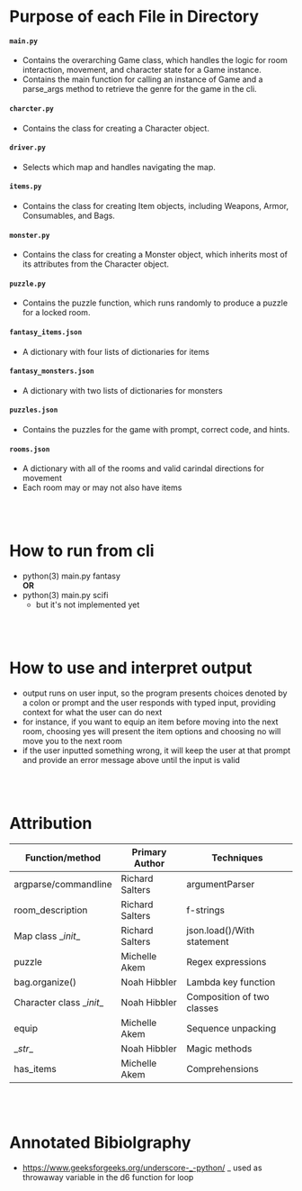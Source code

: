 # Purpose of each File in Directory
#### `main.py`
- Contains the overarching Game class, which handles the logic for room interaction, movement, and character state for a Game instance.
- Contains the main function for calling an instance of Game and a parse_args method to retrieve the genre for the game in the cli.

#### `charcter.py`
- Contains the class for creating a Character object.

#### `driver.py`
- Selects which map and handles navigating the map.

#### `items.py`
- Contains the class for creating Item objects, including
Weapons, Armor, Consumables, and Bags.

#### `monster.py`
- Contains the class for creating a Monster object, which 
inherits most of its attributes from the Character object.

#### `puzzle.py`
- Contains the puzzle function, which runs randomly to produce a puzzle for a locked room.

#### `fantasy_items.json`
- A dictionary with four lists of dictionaries for items 

#### `fantasy_monsters.json`
- A dictionary with two lists of dictionaries for monsters

#### `puzzles.json`
- Contains the puzzles for the game with prompt, correct code, and hints.

#### `rooms.json`
- A dictionary with all of the rooms and valid carindal directions for movement
- Each room may or may not also have items

<br/>
<br/>

# How to run from cli
- python(3) main.py fantasy    
__OR__
- python(3) main.py scifi
     - but it's not implemented yet
<br/>
<br/>

# How to use and interpret output
- output runs on user input, so the program presents choices denoted by a colon or prompt and the user responds with typed input, providing context for what the user can do next
- for instance, if you want to equip an item before moving into the next room, choosing yes will present the item options and choosing no will move you to the next room
- if the user inputted something wrong, it will keep the user at that prompt and provide an error message above until the input is valid

<br/>
<br/>

# Attribution

| Function/method | Primary Author | Techniques |
|----------|----------|----------|
|   argparse/commandline  |   Richard Salters   |   argumentParser   |
|   room_description  |   Richard Salters   |   f-strings   |
|   Map class \__init__  |   Richard Salters   |   json.load()/With statement|            
|   puzzle  |   Michelle Akem   |   Regex expressions   |
|   bag.organize()  |   Noah Hibbler   |   Lambda key function   |
|   Character class \__init__ |   Noah Hibbler   |   Composition of two classes   |
|   equip   |   Michelle Akem   |    Sequence unpacking   |
|   \__str__ |   Noah Hibbler  |  Magic methods   |
|   has_items   |   Michelle Akem   |   Comprehensions   |
<br/>
<br/>

# Annotated Bibiolgraphy
- https://www.geeksforgeeks.org/underscore-_-python/ _ used as throwaway variable in the d6 function for loop
